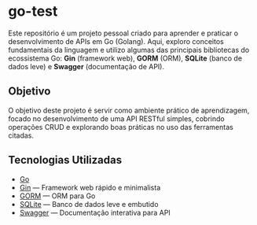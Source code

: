 # go-test

Este repositório é um projeto pessoal criado para aprender e praticar o desenvolvimento de APIs em Go (Golang). Aqui, exploro conceitos fundamentais da linguagem e utilizo algumas das principais bibliotecas do ecossistema Go: **Gin** (framework web), **GORM** (ORM), **SQLite** (banco de dados leve) e **Swagger** (documentação de API).

## Objetivo

O objetivo deste projeto é servir como ambiente prático de aprendizagem, focado no desenvolvimento de uma API RESTful simples, cobrindo operações CRUD e explorando boas práticas no uso das ferramentas citadas.

## Tecnologias Utilizadas

- [Go](https://golang.org/)
- [Gin](https://gin-gonic.com/) — Framework web rápido e minimalista
- [GORM](https://gorm.io/) — ORM para Go
- [SQLite](https://www.sqlite.org/index.html) — Banco de dados leve e embutido
- [Swagger](https://swagger.io/tools/swagger-ui/) — Documentação interativa para API